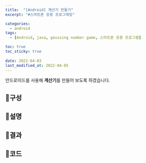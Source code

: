 ```yaml
---
title:  "[Android] 계산기 만들기"
excerpt: "#스마트폰 응용 프로그래밍"

categories:
  - android
tags:
  - [Android, java, geussing number game, 스마트폰 응용 프로그램]

toc: true
toc_sticky: true
 
date: 2022-04-03
last_modified_at: 2022-04-05
---
```


안드로이드를 사용해 **계산기**를 만들어 보도록 하겠습니다.

## 📜구성

## 📜설명
## 📜결과
## 📜코드